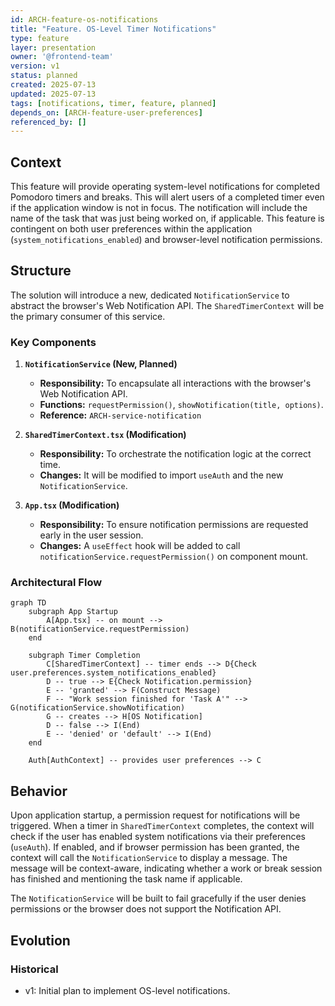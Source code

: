 ```yaml
---
id: ARCH-feature-os-notifications
title: "Feature. OS-Level Timer Notifications"
type: feature
layer: presentation
owner: '@frontend-team'
version: v1
status: planned
created: 2025-07-13
updated: 2025-07-13
tags: [notifications, timer, feature, planned]
depends_on: [ARCH-feature-user-preferences]
referenced_by: []
---
```

## Context
This feature will provide operating system-level notifications for completed Pomodoro timers and breaks. This will alert users of a completed timer even if the application window is not in focus. The notification will include the name of the task that was just being worked on, if applicable. This feature is contingent on both user preferences within the application (`system_notifications_enabled`) and browser-level notification permissions.

## Structure
The solution will introduce a new, dedicated `NotificationService` to abstract the browser's Web Notification API. The `SharedTimerContext` will be the primary consumer of this service.

### Key Components
1.  **`NotificationService` (New, Planned)**
    -   **Responsibility:** To encapsulate all interactions with the browser's Web Notification API.
    -   **Functions:** `requestPermission()`, `showNotification(title, options)`.
    -   **Reference:** `ARCH-service-notification`

2.  **`SharedTimerContext.tsx` (Modification)**
    -   **Responsibility:** To orchestrate the notification logic at the correct time.
    -   **Changes:** It will be modified to import `useAuth` and the new `NotificationService`.

3.  **`App.tsx` (Modification)**
    -   **Responsibility:** To ensure notification permissions are requested early in the user session.
    -   **Changes:** A `useEffect` hook will be added to call `notificationService.requestPermission()` on component mount.

### Architectural Flow
```mermaid
graph TD
    subgraph App Startup
        A[App.tsx] -- on mount --> B(notificationService.requestPermission)
    end

    subgraph Timer Completion
        C[SharedTimerContext] -- timer ends --> D{Check user.preferences.system_notifications_enabled}
        D -- true --> E{Check Notification.permission}
        E -- 'granted' --> F(Construct Message)
        F -- "Work session finished for 'Task A'" --> G(notificationService.showNotification)
        G -- creates --> H[OS Notification]
        D -- false --> I(End)
        E -- 'denied' or 'default' --> I(End)
    end

    Auth[AuthContext] -- provides user preferences --> C
```

## Behavior
Upon application startup, a permission request for notifications will be triggered. When a timer in `SharedTimerContext` completes, the context will check if the user has enabled system notifications via their preferences (`useAuth`). If enabled, and if browser permission has been granted, the context will call the `NotificationService` to display a message. The message will be context-aware, indicating whether a work or break session has finished and mentioning the task name if applicable.

The `NotificationService` will be built to fail gracefully if the user denies permissions or the browser does not support the Notification API.

## Evolution
### Historical
- v1: Initial plan to implement OS-level notifications.
